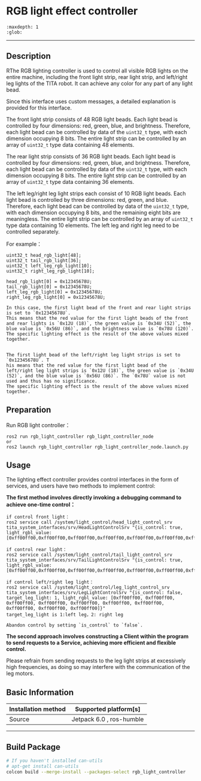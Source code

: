# RGB light effect controller

```{toctree}
:maxdepth: 1
:glob:
```
------
## Description
RThe RGB lighting controller is used to control all visible RGB lights on the entire machine, including the front light strip, rear light strip, and left/right leg lights of the TITA robot. It can achieve any color for any part of any light bead.

Since this interface uses custom messages, a detailed explanation is provided for this interface.

The front light strip consists of 48 RGB light beads. Each light bead is controlled by four dimensions: red, green, blue, and brightness. Therefore, each light bead can be controlled by data of the `uint32_t` type, with each dimension occupying 8 bits. The entire light strip can be controlled by an array of `uint32_t` type data containing 48 elements.

The rear light strip consists of 36 RGB light beads. Each light bead is controlled by four dimensions: red, green, blue, and brightness. Therefore, each light bead can be controlled by data of the `uint32_t` type, with each dimension occupying 8 bits. The entire light strip can be controlled by an array of `uint32_t` type data containing 36 elements.

The left leg/right leg light strips each consist of 10 RGB light beads. Each light bead is controlled by three dimensions: red, green, and blue. Therefore, each light bead can be controlled by data of the `uint32_t` type, with each dimension occupying 8 bits, and the remaining eight bits are meaningless. The entire light strip can be controlled by an array of `uint32_t` type data containing 10 elements. The left leg and right leg need to be controlled separately.

For example：
```
uint32_t head_rgb_light[48];
uint32_t tail_rgb_light[36];
uint32_t left_leg_rgb_light[10];
uint32_t right_leg_rgb_light[10];

head_rgb_light[0] = 0x12345678U;
tail_rgb_light[0] = 0x12345678U;
left_leg_rgb_light[0] = 0x12345678U;
right_leg_rgb_light[0] = 0x12345678U;

In this case, the first light bead of the front and rear light strips is set to `0x12345678U`. 
This means that the red value for the first light beads of the front and rear lights is `0x12U (18)`, the green value is `0x34U (52)`, the blue value is `0x56U (86)`, and the brightness value is `0x78U (120)`. 
The specific lighting effect is the result of the above values mixed together.


The first light bead of the left/right leg light strips is set to `0x12345678U`. T
his means that the red value for the first light bead of the left/right leg light strips is `0x12U (18)`, the green value is `0x34U (52)`, and the blue value is `0x56U (86)`. The `0x78U` value is not used and thus has no significance. 
The specific lighting effect is the result of the above values mixed together.
```

## Preparation

Run RGB light controller：
```
ros2 run rgb_light_controller rgb_light_controller_node 
or
ros2 launch rgb_light_controller rgb_light_controller_node.launch.py
```

## Usage
The lighting effect controller provides control interfaces in the form of services, and users have two methods to implement control:

**The first method involves directly invoking a debugging command to achieve one-time control：**
```
if control front light：
ros2 service call /system/light_control/head_light_control_srv tita_system_interfaces/srv/HeadLightControlSrv "{is_control: true, light_rgbl_value: [0xff00ff00,0xff00ff00,0xff00ff00,0xff00ff00,0xff00ff00,0xff00ff00,0xff00ff00,0xff00ff00,0xff00ff00,0xff00ff00,0xff00ff00,0xff00ff00,0xff00ff00,0xff00ff00,0xff00ff00,0xff00ff00,0xff00ff00,0xff00ff00,0xff00ff00,0xff00ff00,0xff00ff00,0xff00ff00,0xff00ff00,0xff00ff00,0xff00ff00,0xff00ff00,0xff00ff00,0xff00ff00,0xff00ff00,0xff00ff00,0xff00ff00,0xff00ff00,0xff00ff00,0xff00ff00,0xff00ff00,0xff00ff00,0xff00ff00,0xff00ff00,0xff00ff00,0xff00ff00,0xff00ff00,0xff00ff00,0xff00ff00,0xff00ff00,0xff00ff00,0xff00ff00,0xff00ff00,0xff00ff00]}"

if control rear light：
ros2 service call /system/light_control/tail_light_control_srv tita_system_interfaces/srv/TailLightControlSrv "{is_control: true, light_rgbl_value: [0xff00ff00,0xff00ff00,0xff00ff00,0xff00ff00,0xff00ff00,0xff00ff00,0xff00ff00,0xff00ff00,0xff00ff00,0xff00ff00,0xff00ff00,0xff00ff00,0xff00ff00,0xff00ff00,0xff00ff00,0xff00ff00,0xff00ff00,0xff00ff00,0xff00ff00,0xff00ff00,0xff00ff00,0xff00ff00,0xff00ff00,0xff00ff00,0xff00ff00,0xff00ff00,0xff00ff00,0xff00ff00,0xff00ff00,0xff00ff00,0xff00ff00,0xff00ff00,0xff00ff00,0xff00ff00,0xff00ff00,0xff00ff00]}" 

if control left/right leg light：
ros2 service call /system/light_control/leg_light_control_srv tita_system_interfaces/srv/LegLightControlSrv "{is_control: false, target_leg_light: 1, light_rgbl_value: [0xff00ff00, 0xff00ff00, 0xff00ff00, 0xff00ff00, 0xff00ff00, 0xff00ff00, 0xff00ff00, 0xff00ff00, 0xff00ff00, 0xff00ff00]}"
target_leg_light is 1:left leg，2: right leg

Abandon control by setting `is_control` to `false`.
```
**The second approach involves constructing a Client within the program to send requests to a Service, achieving more efficient and flexible control.**

Please refrain from sending requests to the leg light strips at excessively high frequencies, as doing so may interfere with the communication of the leg motors.

## Basic Information

| Installation method | Supported platform[s]    |
| ------------------- | ------------------------ |
| Source              | Jetpack 6.0 , ros-humble |

------




## Build Package

```bash
# If you haven't installed can-utils
# apt-get install can-utils
colcon build --merge-install --packages-select rgb_light_controller 

